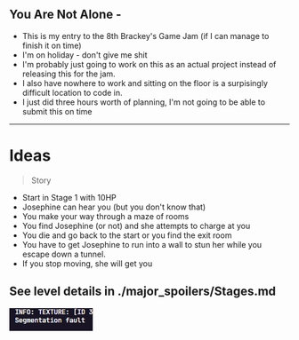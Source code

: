 ## You Are Not Alone - 

- This is my entry to the 8th Brackey's Game Jam (if I can manage to finish it on time)
- I'm on holiday - don't give me shit 
- I'm probably just going to work on this as an actual project instead of releasing this for the jam.
- I also have nowhere to work and sitting on the floor is a surpisingly difficult location to code in.
- I just did three hours worth of planning, I'm not going to be able to submit this on time

---

# Ideas

> Story
- Start in Stage 1  with 10HP
- Josephine can hear you (but you don't know that)
- You make your way through a maze of rooms
- You find Josephine (or not) and she attempts to charge at you
- You die and go back to the start or you find the exit room
- You have to get Josephine to run into a wall to stun her while you escape down a tunnel.
- If you stop moving, she will get you

## See level details in ./major_spoilers/Stages.md

![ ](./aaaaa/capture.PNG)